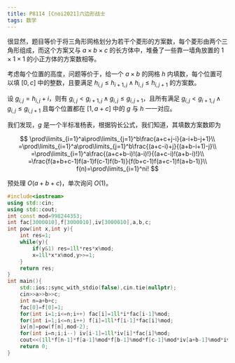 ```yaml
---
title: P8114 [Cnoi2021]六边形战士
tags: 数学
---
```


很显然，题目等价于将三角形网格划分为若干个菱形的方案数，每个菱形由两个三角形组成，而这个方案又与 $a\times b\times c$ 的长方体中，堆叠了一些靠一墙角放置的 $1\times 1\times 1$ 的小正方体的方案数相等。

考虑每个位置的高度，问题等价于，给一个 $a\times b$ 的网格 $h$ 内填数，每个位置可以填 $[0,c]$ 中的整数，且要满足 $h_{i,j}\le h_{i+1,j}\land h_{i,j}\le h_{i,j+1}$ 的方案数。

设 $g_{i,j}=h_{i,j}+i$，则有 $g_{i,j}< g_{i+1,j}\land g_{i,j}\le g_{i,j+1}$，且所有满足 $g_{i,j}< g_{i+1,j}\land g_{i,j}\le g_{i,j+1}$ 且每个位置都在 $[1,a+c]$ 中的 $g$ 与 $h$ 一一对应。

我们发现，$g$ 是一个半标准杨表，根据钩长公式，我们知道，其填数方案数即为

$$
\prod\limits_{i=1}^a\prod\limits_{j=1}^b\frac{a+c+j-i}{a-i+b-j+1}\\
=\prod\limits_{i=1}^a\prod\limits_{j=1}^b\frac{(a+c-i)+j}{(a+b-i+1)-j}\\
=\prod\limits_{i=1}^a\frac{(a+c+b-i)!(a-i)!}{(a+c-i)!(a+b-i)!}\\
=\frac{f(a+b+c-1)f(a-1)f(c-1)f(b-1)}{f(b+c-1)f(a+c-1)f(a+b-1)}\\
f(n)=\prod\limits_{i=1}^ni!
$$

预处理 $O(a+b+c)$，单次询问 $O(1)$。

```cpp
#include<iostream>
using std::cin;
using std::cout;
int const mod=998244353;
int fac[3000010],f[3000010],iv[3000010],a,b,c;
int pow(int x,int y){
	int res=1;
	while(y){
		if(y&1) res=1ll*res*x%mod;
		x=1ll*x*x%mod,y>>=1;
	}
	return res;
}
int main(){
	std::ios::sync_with_stdio(false),cin.tie(nullptr);
	cin>>a>>b>>c;
	int n=a+b+c;
	fac[0]=f[0]=1;
	for(int i=1;i<=n;i++) fac[i]=1ll*i*fac[i-1]%mod;
	for(int i=1;i<=n;i++) f[i]=1ll*f[i-1]*fac[i]%mod;
	iv[n]=pow(f[n],mod-2);
	for(int i=n;i;i--) iv[i-1]=1ll*iv[i]*fac[i]%mod;
	cout<<(1ll*f[n-1]*f[a-1]%mod*f[b-1]%mod*f[c-1]%mod*iv[a+b-1]%mod*iv[a+c-1]%mod*iv[b+c-1]%mod)<<'\n';
	return 0;
}
```

